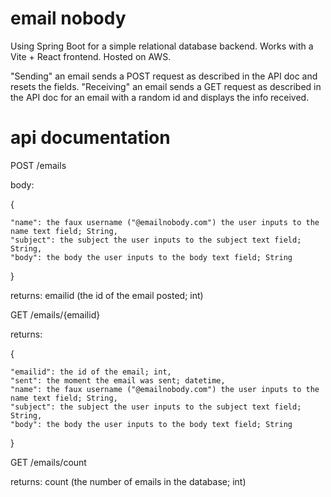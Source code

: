 # email nobody

Using Spring Boot for a simple relational database backend. Works with a Vite + React frontend. Hosted on AWS.

"Sending" an email sends a POST request as described in the API doc and resets the fields.
"Receiving" an email sends a GET request as described in the API doc for an email with a random id and displays the info received.

# api documentation

POST /emails

body:

{

	"name": the faux username ("@emailnobody.com") the user inputs to the name text field; String,
	"subject": the subject the user inputs to the subject text field; String,
	"body": the body the user inputs to the body text field; String
	
}

returns: emailid (the id of the email posted; int)


GET /emails/{emailid}

returns:

{

	"emailid": the id of the email; int,
	"sent": the moment the email was sent; datetime,
	"name": the faux username ("@emailnobody.com") the user inputs to the name text field; String,
	"subject": the subject the user inputs to the subject text field; String,
	"body": the body the user inputs to the body text field; String
	
}


GET /emails/count

returns: count (the number of emails in the database; int)

